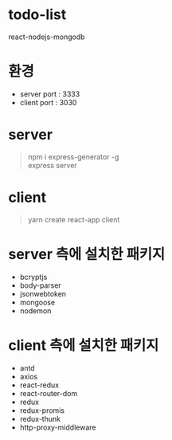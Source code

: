 # todo-list
react-nodejs-mongodb   

# 환경
- server port : 3333
- client port : 3030

# server
> npm i express-generator -g   
> express server

# client
> yarn create react-app client

# server 측에 설치한 패키지
- bcryptjs
- body-parser
- jsonwebtoken
- mongoose
- nodemon

# client 측에 설치한 패키지
- antd
- axios
- react-redux
- react-router-dom
- redux
- redux-promis
- redux-thunk
- http-proxy-middleware 

